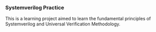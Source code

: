 ### Systemverilog Practice
This is a learning project aimed to learn the fundamental principles of Systemverilog and Universal Verification Methodology.
